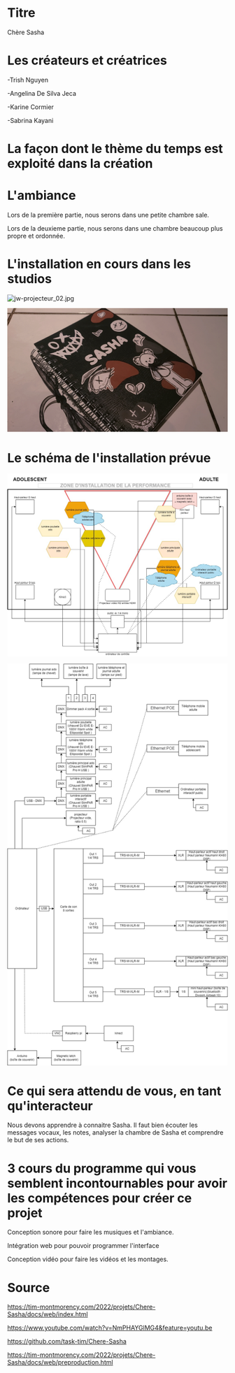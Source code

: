 # Titre

Chère Sasha

# Les créateurs et créatrices

-Trish Nguyen

-Angelina De Silva Jeca

-Karine Cormier

-Sabrina Kayani

# La façon dont le thème du temps est exploité dans la création





# L'ambiance

Lors de la première partie, nous serons dans une petite chambre sale.

Lors de la deuxieme partie, nous serons dans une chambre beaucoup plus propre et ordonnée.


# L'installation en cours dans les studios 
![jw-projecteur_02.jpg](medias/jw-projecteur_02.jpg)

![s-journal_ado_02.jpg](medias/s-journal_ado_02.jpg)

# Le schéma de l'installation prévue 

![plantation_01.jpg](medias/plantation_01.jpg)

![plantation_02.jpg](medias/plantation_02.jpg)

# Ce qui sera attendu de vous, en tant qu'interacteur

Nous devons apprendre à connaitre Sasha. Il faut bien écouter les messages vocaux, les notes, analyser la chambre de Sasha et comprendre le but de ses actions.

# 3 cours du programme qui vous semblent incontournables pour avoir les compétences pour créer ce projet

Conception sonore pour faire les musiques et l'ambiance.

Intégration web pour pouvoir programmer l'interface

Conception vidéo pour faire les vidéos et les montages.

# Source

https://tim-montmorency.com/2022/projets/Chere-Sasha/docs/web/index.html

https://www.youtube.com/watch?v=NmPHAYGlMG4&feature=youtu.be

https://github.com/task-tim/Chere-Sasha

https://tim-montmorency.com/2022/projets/Chere-Sasha/docs/web/preproduction.html

